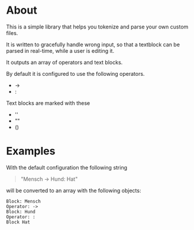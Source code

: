 # About

This is a simple library that helps you tokenize and parse your own custom files.

It is written to gracefully handle wrong input, so that a textblock can be parsed in real-time, while a user is editing it.

It outputs an array of operators and text blocks.

By default it is configured to use the following operators.

- ->
- :

Text blocks are marked with these

- ''
- ""
- ()

# Examples

With the default configuration the following string 

> "Mensch -> Hund: Hat"

will be converted to an array with the following objects:
    
    Block: Mensch
    Operator: ->
    Block: Hund 
    Operator: :
    Block Hat
